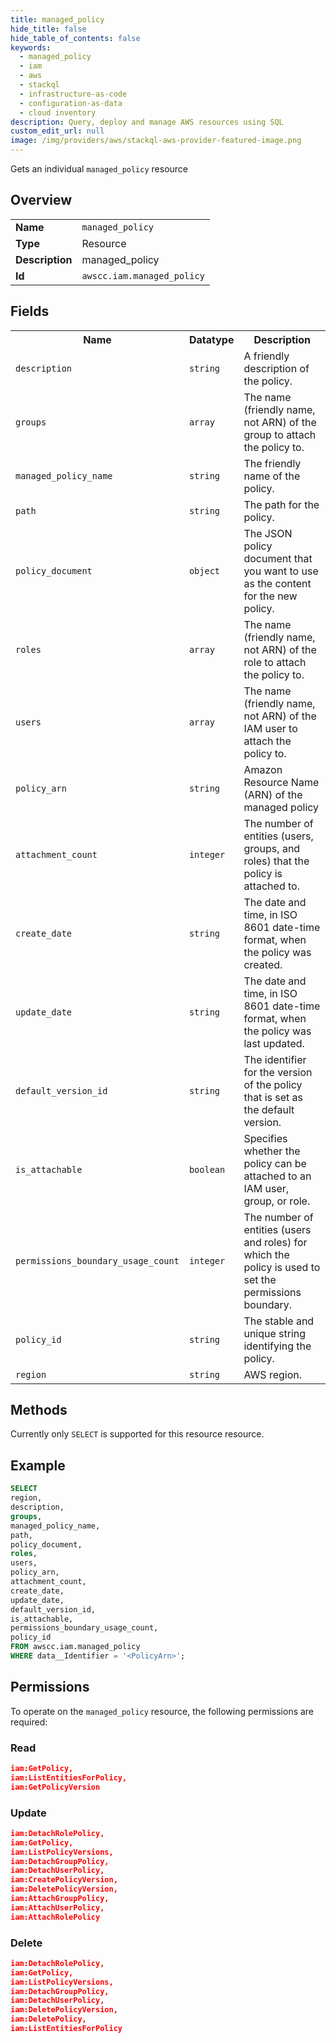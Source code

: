 ```yaml
---
title: managed_policy
hide_title: false
hide_table_of_contents: false
keywords:
  - managed_policy
  - iam
  - aws
  - stackql
  - infrastructure-as-code
  - configuration-as-data
  - cloud inventory
description: Query, deploy and manage AWS resources using SQL
custom_edit_url: null
image: /img/providers/aws/stackql-aws-provider-featured-image.png
---
```

Gets an individual <code>managed_policy</code> resource

## Overview
<table><tbody>
<tr><td><b>Name</b></td><td><code>managed_policy</code></td></tr>
<tr><td><b>Type</b></td><td>Resource</td></tr>
<tr><td><b>Description</b></td><td>managed_policy</td></tr>
<tr><td><b>Id</b></td><td><code>awscc.iam.managed_policy</code></td></tr>
</tbody></table>

## Fields
<table><tbody>
<tr><th>Name</th><th>Datatype</th><th>Description</th></tr>
<tr><td><code>description</code></td><td><code>string</code></td><td>A friendly description of the policy.</td></tr>
<tr><td><code>groups</code></td><td><code>array</code></td><td>The name (friendly name, not ARN) of the group to attach the policy to.</td></tr>
<tr><td><code>managed_policy_name</code></td><td><code>string</code></td><td>The friendly name of the policy.</td></tr>
<tr><td><code>path</code></td><td><code>string</code></td><td>The path for the policy.</td></tr>
<tr><td><code>policy_document</code></td><td><code>object</code></td><td>The JSON policy document that you want to use as the content for the new policy.</td></tr>
<tr><td><code>roles</code></td><td><code>array</code></td><td>The name (friendly name, not ARN) of the role to attach the policy to.</td></tr>
<tr><td><code>users</code></td><td><code>array</code></td><td>The name (friendly name, not ARN) of the IAM user to attach the policy to.</td></tr>
<tr><td><code>policy_arn</code></td><td><code>string</code></td><td>Amazon Resource Name (ARN) of the managed policy</td></tr>
<tr><td><code>attachment_count</code></td><td><code>integer</code></td><td>The number of entities (users, groups, and roles) that the policy is attached to.</td></tr>
<tr><td><code>create_date</code></td><td><code>string</code></td><td>The date and time, in ISO 8601 date-time format, when the policy was created.</td></tr>
<tr><td><code>update_date</code></td><td><code>string</code></td><td>The date and time, in ISO 8601 date-time format, when the policy was last updated.</td></tr>
<tr><td><code>default_version_id</code></td><td><code>string</code></td><td>The identifier for the version of the policy that is set as the default version.</td></tr>
<tr><td><code>is_attachable</code></td><td><code>boolean</code></td><td>Specifies whether the policy can be attached to an IAM user, group, or role.</td></tr>
<tr><td><code>permissions_boundary_usage_count</code></td><td><code>integer</code></td><td>The number of entities (users and roles) for which the policy is used to set the permissions boundary.</td></tr>
<tr><td><code>policy_id</code></td><td><code>string</code></td><td>The stable and unique string identifying the policy.</td></tr>
<tr><td><code>region</code></td><td><code>string</code></td><td>AWS region.</td></tr>

</tbody></table>

## Methods
Currently only <code>SELECT</code> is supported for this resource resource.

## Example
```sql
SELECT
region,
description,
groups,
managed_policy_name,
path,
policy_document,
roles,
users,
policy_arn,
attachment_count,
create_date,
update_date,
default_version_id,
is_attachable,
permissions_boundary_usage_count,
policy_id
FROM awscc.iam.managed_policy
WHERE data__Identifier = '<PolicyArn>';
```

## Permissions

To operate on the <code>managed_policy</code> resource, the following permissions are required:

### Read
```json
iam:GetPolicy,
iam:ListEntitiesForPolicy,
iam:GetPolicyVersion
```

### Update
```json
iam:DetachRolePolicy,
iam:GetPolicy,
iam:ListPolicyVersions,
iam:DetachGroupPolicy,
iam:DetachUserPolicy,
iam:CreatePolicyVersion,
iam:DeletePolicyVersion,
iam:AttachGroupPolicy,
iam:AttachUserPolicy,
iam:AttachRolePolicy
```

### Delete
```json
iam:DetachRolePolicy,
iam:GetPolicy,
iam:ListPolicyVersions,
iam:DetachGroupPolicy,
iam:DetachUserPolicy,
iam:DeletePolicyVersion,
iam:DeletePolicy,
iam:ListEntitiesForPolicy
```

